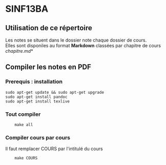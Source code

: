 # SINF13BA

## Utilisation de ce répertoire 
Les notes se situent dans le dossier note chaque dossier de cours.   
Elles sont disponiles au format **Markdown** classées par chapitre de cours **chapitre*.md**

## Compiler les notes en PDF
### Prerequis : installation

```
sudo apt-get update && sudo apt-get upgrade
sudo apt-get install pandoc
sudo apt-get install texlive
```

### Tout compiler 

```
    make all
``` 

### Compiler cours par cours
Il faut remplacer COURS par l'intitulé du cours 

```
    make COURS
``` 
